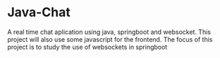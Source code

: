 # Java-Chat
A real time chat aplication using java, springboot and websocket. This project will also use some javascript for the frontend. The focus of this project is to study the use of websockets in springboot
